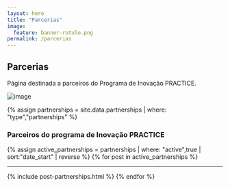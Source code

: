 ```yaml
---
layout: hero
title: "Parcerias"
image:
  feature: banner-rotulo.png
permalink: /parcerias
---
```


<section class="fdb-block">
  <div class="container">
    <div class="row align-items-center pt-2">
      <div class="col-12 col-md-8 col-lg-7">
        <h2>Parcerias</h2>
        <p class="lead">Página destinada a parceiros do Programa de Inovação PRACTICE.</p>
      </div>
      <div class="col-8 col-md-4 m-auto m-md-0 ml-md-auto pt-5">
        <p><img alt="image" class="img-fluid" src="https://cdn.jsdelivr.net/gh/froala/design-blocks@2.0.1/dist/imgs//draws/git.svg"></p>
      </div>
    </div>
  </div>
</section>


{% assign partnerships = site.data.partnerships |  where: "type","partnerships" %}

<section>
  <div class="container">
    <div class="row justify-content-center">
      <div class="col-12 text-left">
        <h3>Parceiros do programa de Inovação PRACTICE</h3>
      </div>
    </div>
    <div class="row justify-content-center">
      <div class="col-12">
        <div class="tiles">
          {% assign active_partnerships = partnerships | where: "active",true | sort:"date_start" | reverse %}
          {% for post in active_partnerships %}
            <hr />
            {% include post-partnerships.html %}
          {% endfor %}
        </div>
      </div>
    </div>
  </div>
</section>